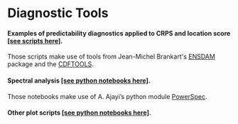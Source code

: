 
# Diagnostic Tools

#### Examples of predictability diagnostics applied to CRPS and location score [[see scripts here]](https://github.com/ocean-next/MEDWEST60/src_diags/predic_scripts/).
  Those scripts make use of tools from Jean-Michel Brankart's [ENSDAM](https://github.com/brankart/ensdam) package and the [CDFTOOLS](https://github.com/meom-group/CDFTOOLS).
  
#### Spectral analysis [[see python notebooks here]](https://github.com/ocean-next/MEDWEST60/src_diags/spec_notebooks/).
  Those notebooks make use of A. Ajayi’s python module [PowerSpec](https://github.com/adeajayi-kunle/powerspec). 

#### Other plot scripts [[see python notebooks here]](https://github.com/ocean-next/MEDWEST60/src_diags/other_notebooks/).
